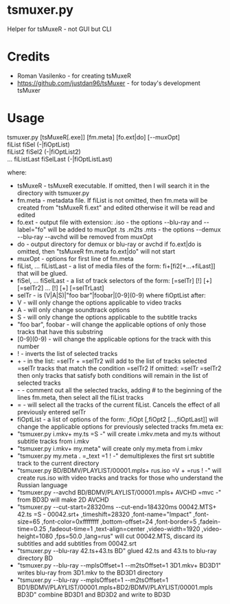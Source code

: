 # tsmuxer.py
Helper for tsMuxeR - not GUI but CLI
# Credits
- Roman Vasilenko - for creating tsMuxeR 
- https://github.com/justdan96/tsMuxer - for today's development tsMuxer

# Usage
tsmuxer.py [tsMuxeR[.exe]] [fm.meta] [fo.ext|do] [--muxOpt] \
fiList fiSel (-|fiOptList) \
fiList2 fiSel2 (-|fiOptList2) \
...
fiListLast fiSelLast (-|fiOptListLast)

where:
 - tsMuxeR - tsMuxeR executable. If omitted, then I will search it in the directory with tsmuxer.py
 - fm.meta - metadata file. If fiList is not omitted, then fm.meta will be created from "tsMuxeR fi.ext" and edited
           otherwise it will be read and edited
 - fo.ext - output file with extension: 
 .iso - the options --blu-ray and --label="fo" will be added to muxOpt
 .ts .m2ts .mts - the options --demux --blu-ray --avchd will be removed from muxOpt
 - do - output directory for demux or blu-ray or avchd
   if fo.ext|do is omitted, then "tsMuxeR fm.meta fo.ext|do" will not start
 - muxOpt - options for first line of fm.meta
 - fiList, ... fiListLast - a list of media files of the form: fi+[fi2[+...+fiLast]] that will be glued.
 - fiSel, ... fiSelLast - a list of track selectors of the form: [=selTr] [!] [+] [=selTr2] ... [!] [+] [=selTrLast]
 - selTr - is (V|A|S)|"foo bar"|foobar|\[0-9\](0-9) where fiOptList after:
  - V - will only change the options applicable to video tracks
  - A - will only change soundtrack options
  - S - will only change the options applicable to the subtitle tracks
  - "foo bar", foobar - will change the applicable options of only those tracks that have this substring
  - \[0-9\](0-9) - will change the applicable options for the track with this number
 - ! - inverts the list of selected tracks
 - \+ - in the list: =selTr + =selTr2 will add to the list of tracks selected =selTr tracks that match the condition =selTr2
     If omitted: =selTr =selTr2 then only tracks that satisfy both conditions will remain in the list of selected tracks
 - \- - comment out all the selected tracks, adding # to the beginning of the lines fm.meta, then select all the fiList tracks
 - = - will select all the tracks of the current fiList. Cancels the effect of all previously entered selTr
 - fiOptList - a list of options of the form: ,fiOpt [,fiOpt2 [...,fiOptLast]] will change the applicable options for previously selected tracks fm.meta
ex:
 - "tsmuxer.py i.mkv+ my.ts =S -" will create i.mkv.meta and my.ts without subtitle tracks from i.mkv
 - "tsmuxer.py i.mkv+ my.meta" will create only my.meta from i.mkv
 - "tsmuxer.py my.meta . =_text =1 ! -" demultiplexes the first srt subtitle track to the current directory
 - "tsmuxer.py BD/BDMV/PLAYLIST/00001.mpls+ rus.iso =V + =rus ! -" will create rus.iso with video tracks and tracks for those who understand the Russian language
 - "tsmuxer.py --avchd BD/BDMV/PLAYLIST/00001.mpls+ AVCHD =mvc -" from BD3D will make 2D AVCHD
 - "tsmuxer.py --cut-start=28320ms --cut-end=184320ms 00042.MTS+ 42.ts =S - 00042.srt+ ,timeshift=28320 ,font-name="Impact" ,font-size=65 ,font-color=0xffffffff ,bottom-offset=24 ,font-border=5 ,fadein-time=0.25 ,fadeout-time=1 ,text-align=center ,video-width=1920 ,video-height=1080 ,fps=50.0 ,lang=rus"
             will cut 00042.MTS, discard its subtitles and add subtitles from 00042.srt
 - "tsmuxer.py --blu-ray 42.ts+43.ts BD" glued 42.ts and 43.ts to blu-ray directory BD
 - "tsmuxer.py --blu-ray --mplsOffset=1 --m2tsOffset=1 3D1.mkv+ BD3D1" writes blu-ray from 3D1.mkv to the BD3D1 directory
 - "tsmuxer.py --blu-ray --mplsOffset=1 --m2tsOffset=1 BD1/BDMV/PLAYLIST/00001.mpls+BD2/BDMV/PLAYLIST/00001.mpls BD3D"
             combine BD3D1 and BD3D2 and write to BD3D
